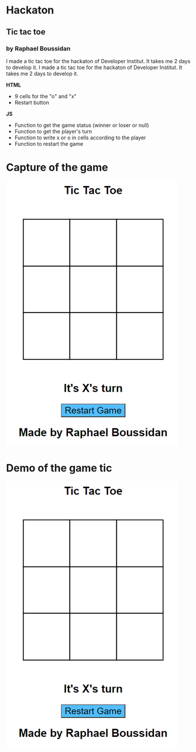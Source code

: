 # Hackaton
## Tic tac toe
### by Raphael Boussidan
I made a tic tac toe for the hackaton of Developer Institut.
It takes me 2 days to develop it.
I made a tic tac toe for the hackaton of Developer Institut.
It takes me 2 days to develop it.
 
 
 **HTML**
  - 9 cells for the "o" and "x"
  - Restart button
  
 **JS**
 - Function to get the game status (winner or loser or null)
 - Function to get the player's turn
 - Function to write x or o in cells according to the player
 - Function to restart the game
 
 
 # Capture of the game
 
 ![alt text](tic_tac_toe.PNG)
 
 # Demo of the game tic
 
 [![Watch the video](tic_tac_toe.PNG)](https://drive.google.com/file/d/1x5c-n-oNG7SmViWUibzYtEn39eVbsfdi/view?usp=sharing)
